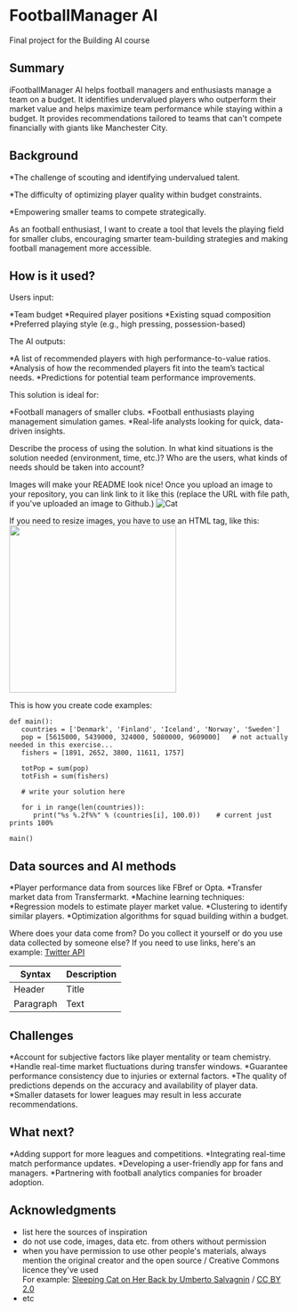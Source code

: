 <!-- This is the markdown template for the final project of the Building AI course, 
created by Reaktor Innovations and University of Helsinki. 
Copy the template, paste it to your GitHub README and edit! -->

# FootballManager AI

Final project for the Building AI course

## Summary

iFootballManager AI helps football managers and enthusiasts manage a team on a budget. It identifies undervalued players who outperform their market value and helps maximize team performance while staying within a budget. It provides recommendations tailored to teams that can't compete financially with giants like Manchester City.


## Background


*The challenge of scouting and identifying undervalued talent.

*The difficulty of optimizing player quality within budget constraints.

*Empowering smaller teams to compete strategically.

As an football enthusiast, I want to create a tool that levels the playing field for smaller clubs, encouraging smarter team-building strategies and making football management more accessible.


## How is it used?

Users input:

*Team budget
*Required player positions
*Existing squad composition
*Preferred playing style (e.g., high pressing, possession-based)

The AI outputs:

*A list of recommended players with high performance-to-value ratios.
*Analysis of how the recommended players fit into the team’s tactical needs.
*Predictions for potential team performance improvements.

This solution is ideal for:

*Football managers of smaller clubs.
*Football enthusiasts playing management simulation games.
*Real-life analysts looking for quick, data-driven insights.

Describe the process of using the solution. In what kind situations is the solution needed (environment, time, etc.)? Who are the users, what kinds of needs should be taken into account?

Images will make your README look nice!
Once you upload an image to your repository, you can link link to it like this (replace the URL with file path, if you've uploaded an image to Github.)
![Cat](https://upload.wikimedia.org/wikipedia/commons/5/5e/Sleeping_cat_on_her_back.jpg)

If you need to resize images, you have to use an HTML tag, like this:
<img src="https://upload.wikimedia.org/wikipedia/commons/5/5e/Sleeping_cat_on_her_back.jpg" width="300">

This is how you create code examples:
```
def main():
   countries = ['Denmark', 'Finland', 'Iceland', 'Norway', 'Sweden']
   pop = [5615000, 5439000, 324000, 5080000, 9609000]   # not actually needed in this exercise...
   fishers = [1891, 2652, 3800, 11611, 1757]

   totPop = sum(pop)
   totFish = sum(fishers)

   # write your solution here

   for i in range(len(countries)):
      print("%s %.2f%%" % (countries[i], 100.0))    # current just prints 100%

main()
```


## Data sources and AI methods


*Player performance data from sources like FBref or Opta.
*Transfer market data from Transfermarkt.
*Machine learning techniques:
*Regression models to estimate player market value.
*Clustering to identify similar players.
*Optimization algorithms for squad building within a budget.


Where does your data come from? Do you collect it yourself or do you use data collected by someone else?
If you need to use links, here's an example:
[Twitter API](https://developer.twitter.com/en/docs)

| Syntax      | Description |
| ----------- | ----------- |
| Header      | Title       |
| Paragraph   | Text        |

## Challenges

*Account for subjective factors like player mentality or team chemistry.
*Handle real-time market fluctuations during transfer windows.
*Guarantee performance consistency due to injuries or external factors.
*The quality of predictions depends on the accuracy and availability of player data.
*Smaller datasets for lower leagues may result in less accurate recommendations.


## What next?

*Adding support for more leagues and competitions.
*Integrating real-time match performance updates.
*Developing a user-friendly app for fans and managers.
*Partnering with football analytics companies for broader adoption.

## Acknowledgments

* list here the sources of inspiration 
* do not use code, images, data etc. from others without permission
* when you have permission to use other people's materials, always mention the original creator and the open source / Creative Commons licence they've used
  <br>For example: [Sleeping Cat on Her Back by Umberto Salvagnin](https://commons.wikimedia.org/wiki/File:Sleeping_cat_on_her_back.jpg#filelinks) / [CC BY 2.0](https://creativecommons.org/licenses/by/2.0)
* etc
